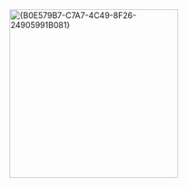 <img width="297" alt="{B0E579B7-C7A7-4C49-8F26-24905991B081}" src="https://github.com/user-attachments/assets/bf1a0e19-51c7-4efc-b5e5-283cb1f9794e">
